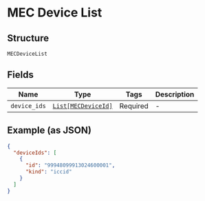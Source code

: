 
# MEC Device List

## Structure

`MECDeviceList`

## Fields

| Name | Type | Tags | Description |
|  --- | --- | --- | --- |
| `device_ids` | [`List[MECDeviceId]`](../../doc/models/mec-device-id.md) | Required | - |

## Example (as JSON)

```json
{
  "deviceIds": [
    {
      "id": "99948099913024600001",
      "kind": "iccid"
    }
  ]
}
```

